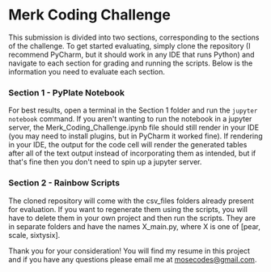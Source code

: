 # Merk Coding Challenge

This submission is divided into two sections, corresponding to the sections of the challenge. To get started evaluating, simply clone the repository (I recommend PyCharm, but it should work in any IDE that runs Python) and navigate to each section for grading and running the scripts. Below is the information you need to evaluate each section.

### Section 1 - PyPlate Notebook
For best results, open a terminal in the Section 1 folder and run the <code>jupyter notebook</code> command. If you aren't wanting to run the notebook in a jupyter server, the Merk_Coding_Challenge.ipynb file should still render in your IDE (you may need to install plugins, but in PyCharm it worked fine). If rendering in your IDE, the output for the code cell will render the generated tables after all of the text output instead of incorporating them as intended, but if that's fine then you don't need to spin up a jupyter server.

### Section 2 - Rainbow Scripts
The cloned repository will come with the csv_files folders already present for evaluation. If you want to regenerate them using the scripts, you will have to delete them in your own project and then run the scripts. They are in separate folders and have the names X_main.py, where X is one of [pear, scale, sixtysix]. 

Thank you for your consideration! You will find my resume in this project and if you have any questions please email me at mosecodes@gmail.com.
